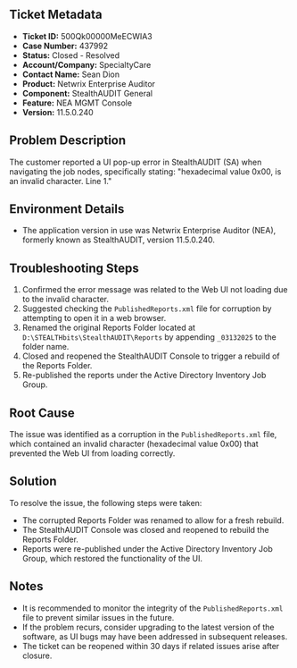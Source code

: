 ## Ticket Metadata
- **Ticket ID:** 500Qk00000MeECWIA3
- **Case Number:** 437992
- **Status:** Closed - Resolved
- **Account/Company:** SpecialtyCare
- **Contact Name:** Sean Dion
- **Product:** Netwrix Enterprise Auditor
- **Component:** StealthAUDIT General
- **Feature:** NEA MGMT Console
- **Version:** 11.5.0.240

## Problem Description
The customer reported a UI pop-up error in StealthAUDIT (SA) when navigating the job nodes, specifically stating: "hexadecimal value 0x00, is an invalid character. Line 1."

## Environment Details
- The application version in use was Netwrix Enterprise Auditor (NEA), formerly known as StealthAUDIT, version 11.5.0.240.

## Troubleshooting Steps
1. Confirmed the error message was related to the Web UI not loading due to the invalid character.
2. Suggested checking the `PublishedReports.xml` file for corruption by attempting to open it in a web browser.
3. Renamed the original Reports Folder located at `D:\STEALTHbits\StealthAUDIT\Reports` by appending `_03132025` to the folder name.
4. Closed and reopened the StealthAUDIT Console to trigger a rebuild of the Reports Folder.
5. Re-published the reports under the Active Directory Inventory Job Group.

## Root Cause
The issue was identified as a corruption in the `PublishedReports.xml` file, which contained an invalid character (hexadecimal value 0x00) that prevented the Web UI from loading correctly.

## Solution
To resolve the issue, the following steps were taken:
- The corrupted Reports Folder was renamed to allow for a fresh rebuild.
- The StealthAUDIT Console was closed and reopened to rebuild the Reports Folder.
- Reports were re-published under the Active Directory Inventory Job Group, which restored the functionality of the UI.

## Notes
- It is recommended to monitor the integrity of the `PublishedReports.xml` file to prevent similar issues in the future.
- If the problem recurs, consider upgrading to the latest version of the software, as UI bugs may have been addressed in subsequent releases.
- The ticket can be reopened within 30 days if related issues arise after closure.